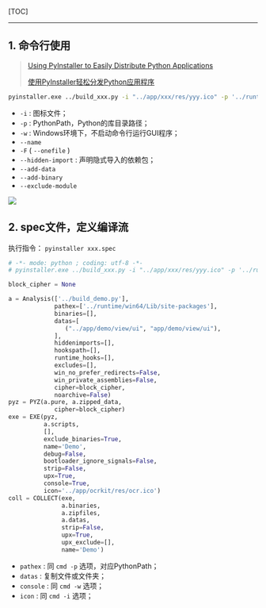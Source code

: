 <!--
+++
title       = "Pyinstaller最流行的打包程序"
description = "1. 命令行使用; 2. spec文件，定义编译流"
date        = "2021-12-21"
tags        = []
categories  = ["3-syntax","33-python","3rd-modules"]
series      = []
keywords    = []
weight      = 5
toc         = true
draft       = false
+++ -->

[TOC]

---

## 1. 命令行使用
> [Using PyInstaller to Easily Distribute Python Applications](https://realpython.com/pyinstaller-python/)
>
> [使用PyInstaller轻松分发Python应用程序](https://cloud.tencent.com/developer/news/432246)

```sh
pyinstaller.exe ../build_xxx.py -i "../app/xxx/res/yyy.ico" -p '../runtime/win32/python37/lib/;../runtime/win32/python37/libex/' -w
```

* `-i` : 图标文件；
* `-p` : PythonPath，Python的库目录路径；
* `-w` : Windows环境下，不启动命令行运行GUI程序；
* `--name`
* `-F` ( `--onefile` )
* `--hidden-import` : 声明隐式导入的依赖包；
* `--add-data`
* `--add-binary`
* `--exclude-module`

![](https://img2020.cnblogs.com/blog/2039866/202008/2039866-20200803183235916-497117824.jpg) <!-- pyinstaller\2019-12-12-15-39-36.jpg -->

## 2. spec文件，定义编译流

执行指令： `pyinstaller xxx.spec`

```py
# -*- mode: python ; coding: utf-8 -*-
# pyinstaller.exe ../build_xxx.py -i "../app/xxx/res/yyy.ico" -p '../runtime/win32/python37/lib/;../runtime/win32/python37/libex/' -w

block_cipher = None

a = Analysis(['../build_demo.py'],
             pathex=['../runtime/win64/Lib/site-packages'],
             binaries=[],
             datas=[
                ("../app/demo/view/ui", "app/demo/view/ui"),
             ],
             hiddenimports=[],
             hookspath=[],
             runtime_hooks=[],
             excludes=[],
             win_no_prefer_redirects=False,
             win_private_assemblies=False,
             cipher=block_cipher,
             noarchive=False)
pyz = PYZ(a.pure, a.zipped_data,
             cipher=block_cipher)
exe = EXE(pyz,
          a.scripts,
          [],
          exclude_binaries=True,
          name='Demo',
          debug=False,
          bootloader_ignore_signals=False,
          strip=False,
          upx=True,
          console=True,
          icon='../app/ocrkit/res/ocr.ico')
coll = COLLECT(exe,
               a.binaries,
               a.zipfiles,
               a.datas,
               strip=False,
               upx=True,
               upx_exclude=[],
               name='Demo')

```

* `pathex` : 同 `cmd -p` 选项，对应PythonPath；
* `datas` : 复制文件或文件夹；
* `console` : 同 `cmd -w` 选项；
* `icon` : 同 `cmd -i` 选项；
